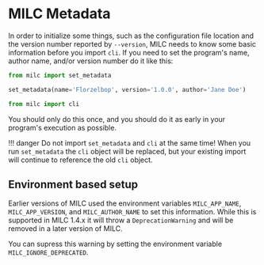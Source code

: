 # MILC Metadata

In order to initialize some things, such as the configuration file location and the version number reported by `--version`, MILC needs to know some basic information before you import `cli`. If you need to set the program's name, author name, and/or version number do it like this:

```python
from milc import set_metadata

set_metadata(name='Florzelbop', version='1.0.0', author='Jane Doe')

from milc import cli
```

You should only do this once, and you should do it as early in your program's execution as possible.

!!! danger
    Do not import `set_metadata` and `cli` at the same time! When you run `set_metadata` the `cli` object will be replaced, but your existing import will continue to reference the old `cli` object.

## Environment based setup

Earlier versions of MILC used the environment variables `MILC_APP_NAME`, `MILC_APP_VERSION`, and `MILC_AUTHOR_NAME` to set this information. While this is supported in MILC 1.4.x it will throw a `DeprecationWarning` and will be removed in a later version of MILC.

You can supress this warning by setting the environment variable `MILC_IGNORE_DEPRECATED`.
